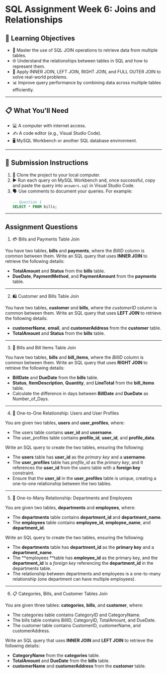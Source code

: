 # SQL Assignment Week 6: Joins and Relationships

## 🎯 **Learning Objectives**
* 🔗 Master the use of SQL JOIN operations to retrieve data from multiple tables.
* 🌐 Understand the relationships between tables in SQL and how to represent them.
* 🔄 Apply INNER JOIN, LEFT JOIN, RIGHT JOIN, and FULL OUTER JOIN to solve real-world problems.
* 📊 Improve query performance by combining data across multiple tables efficiently.

---

## 📋 **What You'll Need**
* 💻 A computer with internet access.
* ✍️ A code editor (e.g., Visual Studio Code).
* 🖥️ MySQL Workbench or another SQL database environment.

---

## 📝 **Submission Instructions**
1. 📂 Clone the project to your local computer.
2. ▶️ Run each query on MySQL Workbench and, once successful, copy and paste the query into `answers.sql` in Visual Studio Code.
3. 🗣️ Use comments to document your queries. For example:
   ```sql
   -- Question 1
   SELECT * FROM bills;

--- 

## Assignment Questions

1. 💳 Bills and Payments Table Join

You have two tables, **bills** and **payments**, where the _BillID_ column is common between them. Write an SQL query that uses **INNER JOIN** to retrieve the following details:

   - **TotalAmount** and **Status** from the **bills** table.
   - **DueDate**, **PaymentMethod**, and **PaymentAmount** from the **payments** table.

--- 
2. 🛍️ Customer and Bills Table Join

You have two tables, **customer** and **bills**, where the _customerID_ column is common between them. Write an SQL query that uses **LEFT JOIN** to retrieve the following details:

- **customerName**, **email**, and **customerAddress** from the **customer** table.
- **TotalAmount** and **Status** from the **bills** table.

--- 
3. 🧾 Bills and Bill Items Table Join

You have two tables, **bills** and **bill_items**, where the _BillID_ column is common between them. Write an SQL query that uses **RIGHT JOIN** to retrieve the following details:

 - **BillDate** and **DueDate** from the **bills** table.
 - **Status**, **ItemDescription**, **Quantity**, and **LineTotal** from the **bill_items** table.
 - Calculate the difference in days between **BillDate** and **DueDate** as Number_of_Days.
---
4. 👤 One-to-One Relationship: Users and User Profiles

You are given two tables, **users** and **user_profiles**, where:

 - The users table contains **user_id** and **username**.
 - The user_profiles table contains **profile_id**, **user_id**, and **profile_data**.

Write an SQL query to create the two tables, ensuring the following:

 - The **users** table has **user_id** as the _primary key_ and a **username**.
 - The **user_profiles** table has _profile_id_ as the _primary key_, and it references the **user_id** from the users table with a **foreign key** constraint.
 - Ensure that the **user_id** in the **user_profiles** table is unique, creating a one-to-one relationship between the two tables.

---
5. 👥 One-to-Many Relationship: Departments and Employees

You are given two tables, **departments** and **employees**, where:

 - The **departments** table contains **department_id** and **department_name**.
 - The **employees** table contains **employee_id**, **employee_name**, and **department_id**.

Write an SQL query to create the two tables, ensuring the following:

 - The **departments** table has **department_id** as the **primary key** and a **department_name**.
 - The **employees **table has **employee_id** as the primary key, and the **department_id** is a _foreign key_ referencing the **department_id** in the departments table.
 - The relationship between departments and employees is a one-to-many relationship (one department can have multiple employees).

---
6. 📋 Categories, Bills, and Customer Tables Join

You are given three tables: **categories**, **bills**, and **customer**, where:

 - The categories table contains CategoryID and CategoryName.
 - The bills table contains BillID, CategoryID, TotalAmount, and DueDate.
 - The customer table contains CustomerID, customerName, and customerAddress.

Write an SQL query that uses **INNER JOIN** and **LEFT JOIN** to retrieve the following details:

 - **CategoryName** from the **categories** table.
 - **TotalAmount** and **DueDate** from the **bills** table.
 - **customerName** and **customerAddress** from the **customer** table.
